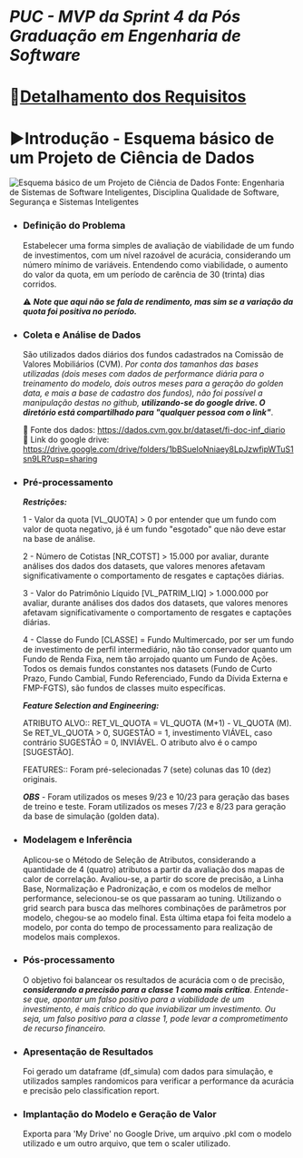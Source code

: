 # ***PUC - MVP da Sprint 4 da Pós Graduação em Engenharia de Software***
# 👣[Detalhamento dos Requisitos](https://github.com/users/Moriblo/projects/7)
# ▶️Introdução - Esquema básico de um Projeto de Ciência de Dados
![Esquema básico de um Projeto de Ciência de Dados](https://github.com/Moriblo/PUC_EngSoft_MVP4/blob/main/images/Esquema%20B%C3%A1sico%20de%20um%20Projeto%20de%20Ci%C3%AAncia%20de%20Dados.png)
Fonte: Engenharia de Sistemas de Software Inteligentes, 
Disciplina Qualidade de Software, Segurança e Sistemas Inteligentes

* ### Definição do Problema
  Estabelecer uma forma simples de avaliação de viabilidade de um fundo de investimentos, com um nível razoável de acurácia, considerando um número mínimo de variáveis. Entendendo como viabilidade, o aumento do valor da quota, em um período de carência de 30 (trinta) dias corridos.

  :warning: ***Note que aqui não se fala de rendimento, mas sim se a variação da quota foi positiva no período.***

* ### Coleta e Análise de Dados
  São utilizados dados diários dos fundos cadastrados na Comissão de Valores Mobiliários (CVM). _Por conta dos tamanhos das bases utilizadas (dois meses com dados de performance diária para o treinamento do modelo, dois outros meses para a geração do golden data, e mais a base de cadastro dos fundos), não foi possível a manipulação destas no github, **utilizando-se do google drive. O diretório está compartilhado para "qualquer pessoa com o link"**_.

  🔗 Fonte dos dados: https://dados.cvm.gov.br/dataset/fi-doc-inf_diario <br>
  🔗 Link do google drive: https://drive.google.com/drive/folders/1bBSueloNniaey8LpJzwfipWTuS1sn9LR?usp=sharing

* ### Pré-processamento
  ***Restrições:***
  
  1 - Valor da quota [VL_QUOTA] > 0 por entender que um fundo com valor de quota negativo, já é um fundo "esgotado" que não deve estar na base de análise.

  2 - Número de Cotistas [NR_COTST] > 15.000 por avaliar, durante análises dos dados dos datasets, que valores menores afetavam significativamente o comportamento de resgates e captações diárias.

  3 - Valor do Patrimônio Líquido [VL_PATRIM_LIQ] > 1.000.000 por avaliar, durante análises dos dados dos datasets, que valores menores afetavam significativamente o comportamento de resgates e captações diárias.

  4 - Classe do Fundo [CLASSE] = Fundo Multimercado, por ser um fundo de investimento de perfil intermediário, não tão conservador quanto um Fundo de Renda Fixa, nem tão arrojado quanto um Fundo de Ações. Todos os demais fundos constantes nos datasets (Fundo de Curto Prazo, Fundo Cambial, Fundo Referenciado, Fundo da Dívida Externa e FMP-FGTS), são fundos de classes muito específicas.

  ***Feature Selection and Engineering:***
  
  ATRIBUTO ALVO:: RET_VL_QUOTA = VL_QUOTA (M+1) - VL_QUOTA (M). Se RET_VL_QUOTA > 0, SUGESTÃO = 1, investimento VIÁVEL, caso contrário SUGESTÃO = 0, INVIÁVEL. O atributo alvo é o campo [SUGESTÃO].

  FEATURES:: Foram pré-selecionadas 7 (sete) colunas das 10 (dez) originais.

  ***OBS*** - Foram utilizados os meses 9/23 e 10/23 para geração das bases de treino e teste. Foram utilizados os meses 7/23 e 8/23 para geração da base de simulação (golden data).

* ### Modelagem e Inferência
  Aplicou-se o Método de Seleção de Atributos, considerando a quantidade de 4 (quatro) atributos a partir da avaliação dos mapas de calor de correlação. Avaliou-se, a partir do score de precisão, a Linha Base, Normalização e Padronização, e com os modelos de melhor performance, selecionou-se os que passaram ao tuning. Utilizando o grid search para busca das melhores combinações de parâmetros por modelo, chegou-se ao modelo final. Esta última etapa foi feita modelo a modelo, por conta do tempo de processamento para realização de modelos mais complexos.
  
* ### Pós-processamento
  O objetivo foi balancear os resultados de acurácia com o de precisão, ***considerando a precisão para a classe 1 como mais crítica***. _Entende-se que, apontar um falso positivo para a viabilidade de um investimento, é mais crítico do que inviabilizar um investimento. Ou seja, um falso positivo para a classe 1, pode levar a comprometimento de recurso financeiro._
  
* ### Apresentação de Resultados
  Foi gerado um dataframe (df_simula) com dados para simulação, e utilizados samples randomicos para verificar a performance da acurácia e precisão pelo classification report.
  
* ### Implantação do Modelo e Geração de Valor
  Exporta para 'My Drive' no Google Drive,  um arquivo .pkl com o modelo utilizado e um outro arquivo, que tem o scaler utilizado.
